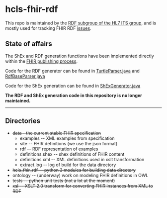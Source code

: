 # hcls-fhir-rdf
This repo is maintained by the [RDF subgroup of the HL7 ITS group](https://confluence.hl7.org/pages/viewpage.action?pageId=66922543), and is mostly used for tracking FHIR RDF [issues](https://github.com/w3c/hcls-fhir-rdf/issues).

## State of affairs
The ShEx and RDF generation functions have been implemented directly within the [FHIR publishing process](http://gforge.hl7.org/gf/project/fhir).   

Code for the RDF generator can be found in [TurtleParser.java](http://gforge.hl7.org/gf/project/fhir/scmsvn/?action=browse&path=%2Ftrunk%2Fbuild%2Ftools%2Fjava%2Forg.hl7.fhir.dstu3%2Fsrc%2Forg%2Fhl7%2Ffhir%2Fdstu3%2Felementmodel%2FTurtleParser.java&) and [RdfBaseParser.java](http://gforge.hl7.org/gf/project/fhir/scmsvn/?action=browse&path=%2Ftrunk%2Fbuild%2Ftools%2Fjava%2Forg.hl7.fhir.dstu3%2Fsrc%2Forg%2Fhl7%2Ffhir%2Fdstu3%2Fformats%2FRdfParserBase.java)

Code for the ShEx generation can be found in [ShExGenerator.java](http://gforge.hl7.org/gf/project/fhir/scmsvn/?action=browse&path=%2Ftrunk%2Fbuild%2Ftools%2Fjava%2Forg.hl7.fhir.dstu3%2Fsrc%2Forg%2Fhl7%2Ffhir%2Fdstu3%2Fconformance%2FShExGenerator.java)

<span color="red">**The RDF and ShEx generation code in this repository is no longer maintained.**</span>

---------

## Directories
* <del>data - the current stable FHIR specification</del>
  * examples -- XML examples from specification
  * site -- FHIR definitions (we use the json format)
  * rdf -- RDF representation of examples
  * definitions.shex -- shex definitions of FHIR content
  * definitions.xml -- XML definitions used in xslt transformation
  * extract.log -- log of build for the data directory
* <del>hcls_fhir_rdf -- python 3 modules for building data directory</del>
* ontology -- (underway) work on modeling FHIR definitions in OWL
* <del>tests -- python unit tests (not a lot at the moment)</del>
* <del>xsl -- XSLT 2.0 transform for converting FHIR instances from XML to RDF</del>

